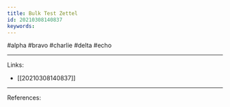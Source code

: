 ```yaml
---
title: Bulk Test Zettel
id: 20210308140837
keywords:
---
```

#alpha #bravo #charlie #delta #echo

---
Links:

- [[20210308140837]]

---
References:
